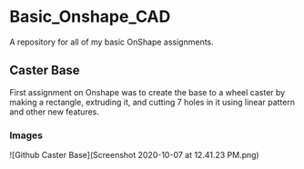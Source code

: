 # Basic_Onshape_CAD
A repository for all of my basic OnShape assignments. 
## Caster Base
First assignment on Onshape was to create the base to a wheel caster by making a rectangle, extruding it, and cutting 7 holes in it using linear pattern and other new features. 
### Images
![Github Caster Base](Screenshot 2020-10-07 at 12.41.23 PM.png)

